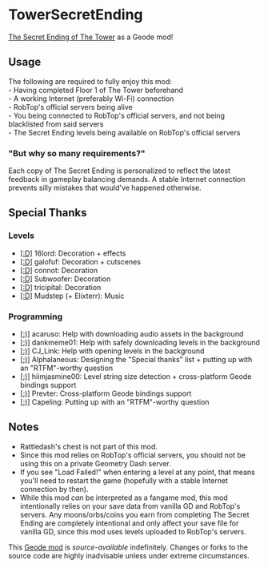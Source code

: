 # TowerSecretEnding
[The Secret Ending of The Tower](https://youtube.com/watch?v=Tjb_b8EmXCM) as a Geode mod!
## Usage
<cy>The following are required to fully enjoy this mod:</c>\
<cy>- Having completed Floor 1 of The Tower beforehand</c>\
<cy>- A working Internet (preferably Wi-Fi) connection</c>\
<cy>- RobTop's official servers being alive</c>\
<cy>- You being connected to RobTop's official servers, and not being blacklisted from said servers</c>\
<cy>- The Secret Ending levels being available on RobTop's official servers</c>
### "But why so many requirements?"
Each copy of <cy>The Secret Ending</c> is personalized to reflect the latest feedback in gameplay balancing demands. A stable Internet connection prevents silly mistakes that would've happened otherwise.
## Special Thanks
### Levels
- [\[:D\]](https://gdbrowser.com/u/9099846) <c-ffffff>16</c><c-4b00af>lord</c>: Decoration + effects
- [\[:D\]](https://gdbrowser.com/u/9471312) <c-007d7d>galo</c><c-ffff00>fuf</c>: Decoration + cutscenes
- [\[:D\]](https://gdbrowser.com/u/4682863) <c-7d7dff>con</c><c-fffa7f>not</c>: Decoration
- [\[:D\]](https://gdbrowser.com/u/1275405) <c-00c8ff>Sub</c><c-a0ffff>woof</c><c-00c8ff>er</c>: Decoration
- [\[:D\]](https://gdbrowser.com/u/6061424) <c-ff7d00>tri</c><c-00ffff>ci</c><c-ff7d00>pi</c><c-00ffff>tal</c>: Decoration
- [\[:D\]](https://gdbrowser.com/u/2100578) <c-00ffff>Mudstep</c> (+ Elixterr): Music
### Programming
- [\[:)\]](https://gdbrowser.com/u/25012294) <c-afafaf>acaruso</c>: Help with downloading audio assets in the background
- [\[:)\]](https://gdbrowser.com/u/9735891) <c-7d7dff>dank</c><c-00c8ff>meme</c><c-7d7dff>01</c>: Help with safely downloading levels in the background
- [\[:)\]](https://gdbrowser.com/u/5367051) <c-00ff7d>CJ_Link</c>: Help with opening levels in the background
- [\[:)\]](https://gdbrowser.com/u/1139015) <c-4c6e5d>Alp</c><c-73ab90>ha</c><c-bc419c>la</c><c-ce6087>n</c><c-ec9667>e</c><c-fcfc78>o</c><c-83da96>u</c><c-80d5dc>s</c>: Designing the "Special thanks" list + putting up with an "RTFM"-worthy question
- [\[:)\]](https://gdbrowser.com/u/7466002) <c-fcb5ff>hiim</c><c-00c8ff>jasmine</c><c-fcb5ff>00</c>: Level string size detection + cross-platform Geode bindings support
- [\[:)\]](https://gdbrowser.com/u/7696536) <c-7d7dff>Prev</c><c-ffa040>ter</c>: Cross-platform Geode bindings support
- [\[:)\]](https://gdbrowser.com/u/18226543) Capeling: Putting up with an "RTFM"-worthy question
## Notes
- Rattledash's chest is not part of this mod.
- Since this mod relies on RobTop's official servers, you should not be using this on a private Geometry Dash server.
- If you see "Load Failed!" when entering a level at any point, that means you'll need to restart the game (hopefully with a stable Internet connection by then).
- While this mod *can* be interpreted as a fangame mod, this mod intentionally relies on your save data from vanilla GD and RobTop's servers. Any moons/orbs/coins you earn from completing <cy>The Secret Ending</c> are completely intentional and only affect your save file for vanilla GD, since this mod uses levels uploaded to RobTop's servers.

This [Geode mod](https://geode-sdk.org) is *source-available* indefinitely. Changes or forks to the source code are highly inadvisable unless under extreme circumstances.